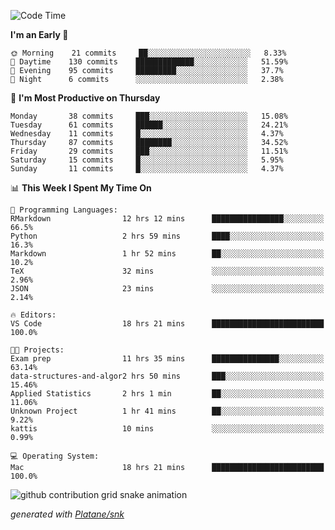 <!--START_SECTION:waka-->
![Code Time](http://img.shields.io/badge/Code%20Time-123%20hrs%2036%20mins-blue)

**I'm an Early 🐤** 

```text
🌞 Morning    21 commits     ██░░░░░░░░░░░░░░░░░░░░░░░   8.33% 
🌆 Daytime    130 commits    █████████████░░░░░░░░░░░░   51.59% 
🌃 Evening    95 commits     █████████░░░░░░░░░░░░░░░░   37.7% 
🌙 Night      6 commits      ░░░░░░░░░░░░░░░░░░░░░░░░░   2.38%

```
📅 **I'm Most Productive on Thursday** 

```text
Monday       38 commits     ███░░░░░░░░░░░░░░░░░░░░░░   15.08% 
Tuesday      61 commits     ██████░░░░░░░░░░░░░░░░░░░   24.21% 
Wednesday    11 commits     █░░░░░░░░░░░░░░░░░░░░░░░░   4.37% 
Thursday     87 commits     ████████░░░░░░░░░░░░░░░░░   34.52% 
Friday       29 commits     ███░░░░░░░░░░░░░░░░░░░░░░   11.51% 
Saturday     15 commits     █░░░░░░░░░░░░░░░░░░░░░░░░   5.95% 
Sunday       11 commits     █░░░░░░░░░░░░░░░░░░░░░░░░   4.37%

```


📊 **This Week I Spent My Time On** 

```text
💬 Programming Languages: 
RMarkdown                12 hrs 12 mins      ████████████████░░░░░░░░░   66.5% 
Python                   2 hrs 59 mins       ████░░░░░░░░░░░░░░░░░░░░░   16.3% 
Markdown                 1 hr 52 mins        ██░░░░░░░░░░░░░░░░░░░░░░░   10.2% 
TeX                      32 mins             ░░░░░░░░░░░░░░░░░░░░░░░░░   2.96% 
JSON                     23 mins             ░░░░░░░░░░░░░░░░░░░░░░░░░   2.14%

🔥 Editors: 
VS Code                  18 hrs 21 mins      █████████████████████████   100.0%

🐱‍💻 Projects: 
Exam prep                11 hrs 35 mins      ███████████████░░░░░░░░░░   63.14% 
data-structures-and-algor2 hrs 50 mins       ███░░░░░░░░░░░░░░░░░░░░░░   15.46% 
Applied Statistics       2 hrs 1 min         ██░░░░░░░░░░░░░░░░░░░░░░░   11.06% 
Unknown Project          1 hr 41 mins        ██░░░░░░░░░░░░░░░░░░░░░░░   9.22% 
kattis                   10 mins             ░░░░░░░░░░░░░░░░░░░░░░░░░   0.99%

💻 Operating System: 
Mac                      18 hrs 21 mins      █████████████████████████   100.0%

```


<!--END_SECTION:waka-->


<!--Snake Game-->
![github contribution grid snake animation](https://raw.githubusercontent.com/viggo-gascou/viggo-gascou/output/github-contribution-grid-snake.svg)

_generated with [Platane/snk](https://github.com/Platane/snk)_
<!--Snake Game-->

